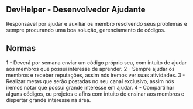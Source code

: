 ## DevHelper - Desenvolvedor Ajudante

Responsável por ajudar e auxiliar os membro resolvendo seus problemas e sempre procurando uma boa
solução, gerenciamento de códigos.

## Normas

1 - Deverá por semana enviar um código próprio seu, com intuito de ajudar aos membros que possui interesse de aprender.
2 - Sempre ajudar os membros e receber reputações, assim nós iremos ver suas atividades.
3 - Realizar metas que serão postadas no seu canal exclusivo, assim nós iremos notar que possui grande interesse em ajudar.
4 - Compartilhar alguns códigos, ou projetos e afins com intuito de ensinar aos membros e dispertar grande interesse na área.